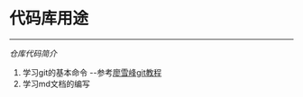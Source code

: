 # 代码库用途
***
*仓库代码简介*
1. 学习git的基本命令 --参考[廖雪峰git教程](https://www.liaoxuefeng.com/wiki/0013739516305929606dd18361248578c67b8067c8c017b000)
2. 学习md文档的编写
